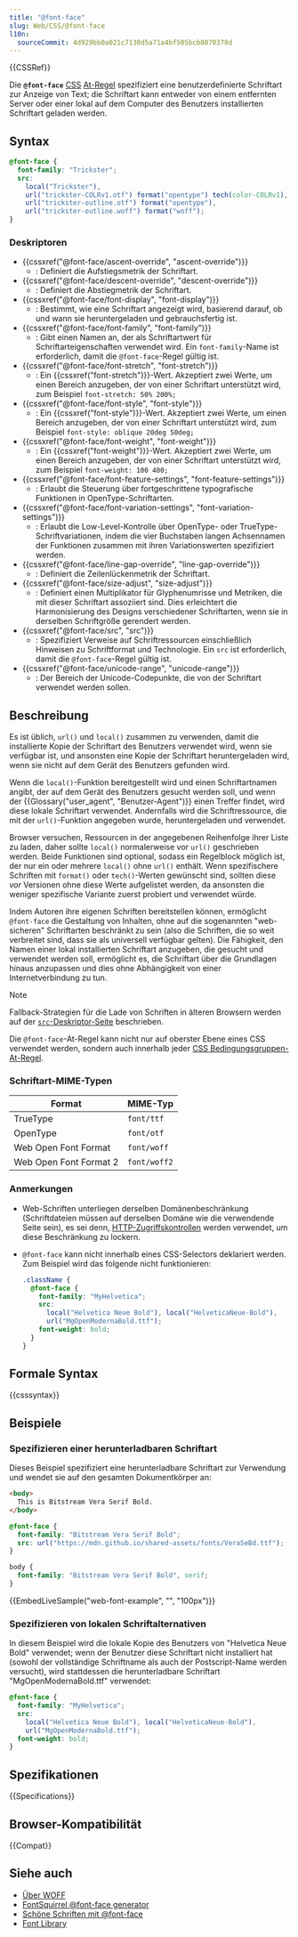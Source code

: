 ```yaml
---
title: "@font-face"
slug: Web/CSS/@font-face
l10n:
  sourceCommit: 4d929bb0a021c7130d5a71a4bf505bcb8070378d
---
```


{{CSSRef}}

Die **`@font-face`** [CSS](/de/docs/Web/CSS) [At-Regel](/de/docs/Web/CSS/CSS_syntax/At-rule) spezifiziert eine benutzerdefinierte Schriftart zur Anzeige von Text; die Schriftart kann entweder von einem entfernten Server oder einer lokal auf dem Computer des Benutzers installierten Schriftart geladen werden.

## Syntax

```css
@font-face {
  font-family: "Trickster";
  src:
    local("Trickster"),
    url("trickster-COLRv1.otf") format("opentype") tech(color-COLRv1),
    url("trickster-outline.otf") format("opentype"),
    url("trickster-outline.woff") format("woff");
}
```

### Deskriptoren

- {{cssxref("@font-face/ascent-override", "ascent-override")}}
  - : Definiert die Aufstiegsmetrik der Schriftart.
- {{cssxref("@font-face/descent-override", "descent-override")}}
  - : Definiert die Abstiegmetrik der Schriftart.
- {{cssxref("@font-face/font-display", "font-display")}}
  - : Bestimmt, wie eine Schriftart angezeigt wird, basierend darauf, ob und wann sie heruntergeladen und gebrauchsfertig ist.
- {{cssxref("@font-face/font-family", "font-family")}}
  - : Gibt einen Namen an, der als Schriftartwert für Schriftarteigenschaften verwendet wird. Ein `font-family`-Name ist erforderlich, damit die `@font-face`-Regel gültig ist.
- {{cssxref("@font-face/font-stretch", "font-stretch")}}
  - : Ein {{cssxref("font-stretch")}}-Wert. Akzeptiert zwei Werte, um einen Bereich anzugeben, der von einer Schriftart unterstützt wird, zum Beispiel `font-stretch: 50% 200%;`
- {{cssxref("@font-face/font-style", "font-style")}}
  - : Ein {{cssxref("font-style")}}-Wert. Akzeptiert zwei Werte, um einen Bereich anzugeben, der von einer Schriftart unterstützt wird, zum Beispiel `font-style: oblique 20deg 50deg;`
- {{cssxref("@font-face/font-weight", "font-weight")}}
  - : Ein {{cssxref("font-weight")}}-Wert. Akzeptiert zwei Werte, um einen Bereich anzugeben, der von einer Schriftart unterstützt wird, zum Beispiel `font-weight: 100 400;`
- {{cssxref("@font-face/font-feature-settings", "font-feature-settings")}}
  - : Erlaubt die Steuerung über fortgeschrittene typografische Funktionen in OpenType-Schriftarten.
- {{cssxref("@font-face/font-variation-settings", "font-variation-settings")}}
  - : Erlaubt die Low-Level-Kontrolle über OpenType- oder TrueType-Schriftvariationen, indem die vier Buchstaben langen Achsennamen der Funktionen zusammen mit ihren Variationswerten spezifiziert werden.
- {{cssxref("@font-face/line-gap-override", "line-gap-override")}}
  - : Definiert die Zeilenlückenmetrik der Schriftart.
- {{cssxref("@font-face/size-adjust", "size-adjust")}}
  - : Definiert einen Multiplikator für Glyphenumrisse und Metriken, die mit dieser Schriftart assoziiert sind. Dies erleichtert die Harmonisierung des Designs verschiedener Schriftarten, wenn sie in derselben Schriftgröße gerendert werden.
- {{cssxref("@font-face/src", "src")}}
  - : Spezifiziert Verweise auf Schriftressourcen einschließlich Hinweisen zu Schriftformat und Technologie. Ein `src` ist erforderlich, damit die `@font-face`-Regel gültig ist.
- {{cssxref("@font-face/unicode-range", "unicode-range")}}
  - : Der Bereich der Unicode-Codepunkte, die von der Schriftart verwendet werden sollen.

## Beschreibung

Es ist üblich, `url()` und `local()` zusammen zu verwenden, damit die installierte Kopie der Schriftart des Benutzers verwendet wird, wenn sie verfügbar ist, und ansonsten eine Kopie der Schriftart heruntergeladen wird, wenn sie nicht auf dem Gerät des Benutzers gefunden wird.

Wenn die `local()`-Funktion bereitgestellt wird und einen Schriftartnamen angibt, der auf dem Gerät des Benutzers gesucht werden soll, und wenn der {{Glossary("user_agent", "Benutzer-Agent")}} einen Treffer findet, wird diese lokale Schriftart verwendet. Andernfalls wird die Schriftressource, die mit der `url()`-Funktion angegeben wurde, heruntergeladen und verwendet.

Browser versuchen, Ressourcen in der angegebenen Reihenfolge ihrer Liste zu laden, daher sollte `local()` normalerweise vor `url()` geschrieben werden. Beide Funktionen sind optional, sodass ein Regelblock möglich ist, der nur ein oder mehrere `local()` ohne `url()` enthält. Wenn spezifischere Schriften mit `format()` oder `tech()`-Werten gewünscht sind, sollten diese _vor_ Versionen ohne diese Werte aufgelistet werden, da ansonsten die weniger spezifische Variante zuerst probiert und verwendet würde.

Indem Autoren ihre eigenen Schriften bereitstellen können, ermöglicht `@font-face` die Gestaltung von Inhalten, ohne auf die sogenannten "web-sicheren" Schriftarten beschränkt zu sein (also die Schriften, die so weit verbreitet sind, dass sie als universell verfügbar gelten). Die Fähigkeit, den Namen einer lokal installierten Schriftart anzugeben, die gesucht und verwendet werden soll, ermöglicht es, die Schriftart über die Grundlagen hinaus anzupassen und dies ohne Abhängigkeit von einer Internetverbindung zu tun.

> [!NOTE]
> Fallback-Strategien für die Lade von Schriften in älteren Browsern werden auf der [`src`-Deskriptor-Seite](/de/docs/Web/CSS/@font-face/src#specifying_fallbacks_for_older_browsers) beschrieben.

Die `@font-face`-At-Regel kann nicht nur auf oberster Ebene eines CSS verwendet werden, sondern auch innerhalb jeder [CSS Bedingungsgruppen-At-Regel](/de/docs/Web/CSS/CSS_conditional_rules#at-rules).

### Schriftart-MIME-Typen

| Format                 | MIME-Typ     |
| ---------------------- | ------------ |
| TrueType               | `font/ttf`   |
| OpenType               | `font/otf`   |
| Web Open Font Format   | `font/woff`  |
| Web Open Font Format 2 | `font/woff2` |

### Anmerkungen

- Web-Schriften unterliegen derselben Domänenbeschränkung (Schriftdateien müssen auf derselben Domäne wie die verwendende Seite sein), es sei denn, [HTTP-Zugriffskontrollen](/de/docs/Web/HTTP/Guides/CORS) werden verwendet, um diese Beschränkung zu lockern.
- `@font-face` kann nicht innerhalb eines CSS-Selectors deklariert werden. Zum Beispiel wird das folgende nicht funktionieren:

  ```css example-bad
  .className {
    @font-face {
      font-family: "MyHelvetica";
      src:
        local("Helvetica Neue Bold"), local("HelveticaNeue-Bold"),
        url("MgOpenModernaBold.ttf");
      font-weight: bold;
    }
  }
  ```

## Formale Syntax

{{csssyntax}}

## Beispiele

### Spezifizieren einer herunterladbaren Schriftart

Dieses Beispiel spezifiziert eine herunterladbare Schriftart zur Verwendung und wendet sie auf den gesamten Dokumentkörper an:

```html live-sample___web-font-example
<body>
  This is Bitstream Vera Serif Bold.
</body>
```

```css live-sample___web-font-example
@font-face {
  font-family: "Bitstream Vera Serif Bold";
  src: url("https://mdn.github.io/shared-assets/fonts/VeraSeBd.ttf");
}

body {
  font-family: "Bitstream Vera Serif Bold", serif;
}
```

{{EmbedLiveSample("web-font-example", "", "100px")}}

### Spezifizieren von lokalen Schriftalternativen

In diesem Beispiel wird die lokale Kopie des Benutzers von "Helvetica Neue Bold" verwendet; wenn der Benutzer diese Schriftart nicht installiert hat (sowohl der vollständige Schriftname als auch der Postscript-Name werden versucht), wird stattdessen die herunterladbare Schriftart "MgOpenModernaBold.ttf" verwendet:

```css
@font-face {
  font-family: "MyHelvetica";
  src:
    local("Helvetica Neue Bold"), local("HelveticaNeue-Bold"),
    url("MgOpenModernaBold.ttf");
  font-weight: bold;
}
```

## Spezifikationen

{{Specifications}}

## Browser-Kompatibilität

{{Compat}}

## Siehe auch

- [Über WOFF](/de/docs/Web/CSS/CSS_fonts/WOFF)
- [FontSquirrel @font-face generator](https://www.fontsquirrel.com/tools/webfont-generator)
- [Schöne Schriften mit @font-face](https://hacks.mozilla.org/2009/06/beautiful-fonts-with-font-face/)
- [Font Library](https://fontlibrary.org/)
